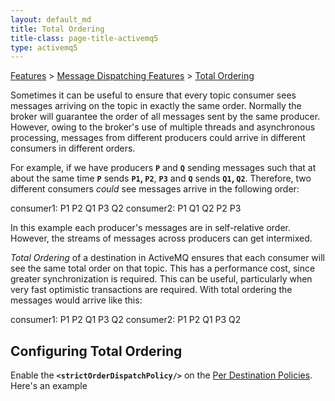 ```yaml
---
layout: default_md
title: Total Ordering 
title-class: page-title-activemq5
type: activemq5
---
```


[Features](features) > [Message Dispatching Features](message-dispatching-features) > [Total Ordering](total-ordering)


Sometimes it can be useful to ensure that every topic consumer sees messages arriving on the topic in exactly the same order. Normally the broker will guarantee the order of all messages sent by the same producer. However, owing to the broker's use of multiple threads and asynchronous processing, messages from different producers could arrive in different consumers in different orders.

For example, if we have producers **`P`** and **`Q`** sending messages such that at about the same time **`P`** sends **`P1`, `P2`**, **`P3`** and **`Q`** sends **`Q1`, `Q2`**. Therefore, two different consumers _could_ see messages arrive in the following order:

consumer1: P1 P2 Q1 P3 Q2
consumer2: P1 Q1 Q2 P2 P3

In this example each producer's messages are in self-relative order. However, the streams of messages across producers can get intermixed.

_Total Ordering_ of a destination in ActiveMQ ensures that each consumer will see the same total order on that topic. This has a performance cost, since greater synchronization is required. This can be useful, particularly when very fast optimistic transactions are required. With total ordering the messages would arrive like this:

consumer1: P1 P2 Q1 P3 Q2
consumer2: P1 P2 Q1 P3 Q2

Configuring Total Ordering
--------------------------

Enable the **`<strictOrderDispatchPolicy/>`** on the [Per Destination Policies](per-destination-policies). Here's an example

<destinationPolicy>
  <policyMap>
    <policyEntries>
      <policyEntry topic=">">
        <dispatchPolicy>
          <strictOrderDispatchPolicy/>
        </dispatchPolicy>
      </policyEntry>
    </policyEntries>
  </policyMap>
</destinationPolicy>

